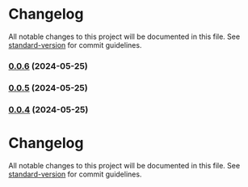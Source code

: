 # Changelog

All notable changes to this project will be documented in this file. See [standard-version](https://github.com/conventional-changelog/standard-version) for commit guidelines.

### [0.0.6](https://github.com/trace4eu/ebsi-services-wrapper/compare/v0.0.5...v0.0.6) (2024-05-25)

### [0.0.5](https://github.com/trace4eu/ebsi-services-wrapper/compare/v0.0.3...v0.0.5) (2024-05-25)

### [0.0.4](https://github.com/trace4eu/ebsi-services-wrapper/compare/v0.0.2...v0.0.4) (2024-05-25)

# Changelog

All notable changes to this project will be documented in this file. See [standard-version](https://github.com/conventional-changelog/standard-version) for commit guidelines.
